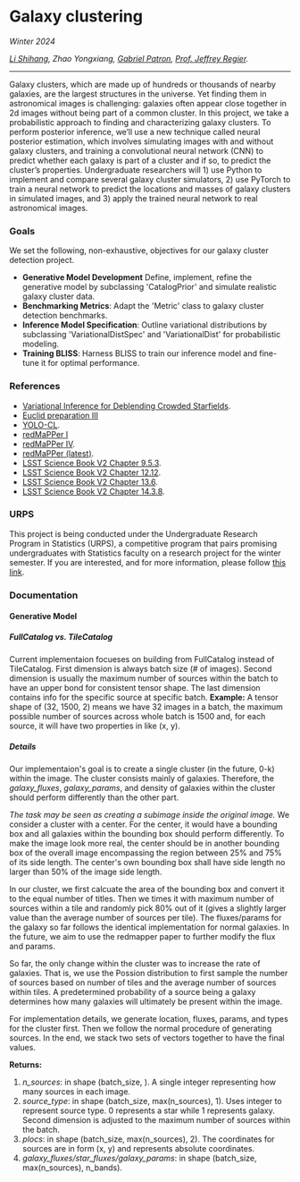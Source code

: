 # Galaxy clustering
*Winter 2024*

*[Li Shihang](https://www.linkedin.com/in/shihang-li-2b69251ba/), Zhao Yongxiang, [Gabriel Patron](https://lsa.umich.edu/stats/people/phd-students/gapatron.html), [Prof. Jeffrey Regier](https://regier.stat.lsa.umich.edu/).*

----------------------------------------------------------------------------------------------------------------------

Galaxy clusters, which are made up of hundreds or thousands of nearby galaxies, are the largest structures in the universe. Yet finding them in astronomical images is challenging: galaxies often appear close together in 2d images without being part of a common cluster. In this project, we take a probabilistic approach to finding and characterizing galaxy clusters. To perform posterior inference, we’ll use a new technique called neural posterior estimation, which involves simulating images with and without galaxy clusters, and training a convolutional neural network (CNN) to predict whether each galaxy is part of a cluster and if so, to predict the cluster’s properties. Undergraduate researchers will 1) use Python to implement and compare several galaxy cluster simulators, 2) use PyTorch to train a neural network to predict the locations and masses of galaxy clusters in simulated images, and 3) apply the trained neural network to real astronomical images.


### Goals
We set the following, non-exhaustive, objectives for our galaxy cluster detection project.
- **Generative Model Development** Define, implement, refine the generative model by subclassing 'CatalogPrior' and simulate realistic galaxy cluster data.
- **Benchmarking Metrics**: Adapt the 'Metric' class to  galaxy cluster detection benchmarks.
- **Inference Model Specification**: Outline variational distributions by subclassing 'VariationalDistSpec' and 'VariationalDist' for probabilistic modeling.
- **Training BLISS**: Harness BLISS to train our inference model and fine-tune it for optimal performance.

### References
- [Variational Inference for Deblending Crowded Starfields](https://arxiv.org/pdf/2102.02409.pdf).
- [Euclid preparation III](https://arxiv.org/pdf/1906.04707.pdf)
- [YOLO-CL](https://arxiv.org/pdf/2301.09657.pdf).
- [redMaPPer I](https://arxiv.org/abs/1303.3562)
- [redMaPPer IV](https://arxiv.org/abs/1410.1193).
- [redMaPPer (latest)](https://arxiv.org/abs/1601.00621).
- [LSST Science Book V2 Chapter 9.5.3](https://www.lsst.org/sites/default/files/docs/sciencebook/SB_9.pdf).
- [LSST Science Book V2 Chapter 12.12](https://www.lsst.org/sites/default/files/docs/sciencebook/SB_12.pdf).
- [LSST Science Book V2 Chapter 13.6](https://www.lsst.org/sites/default/files/docs/sciencebook/SB_13.pdf).
- [LSST Science Book V2 Chapter 14.3.8](https://www.lsst.org/sites/default/files/docs/sciencebook/SB_14.pdf).


### URPS
This project is being conducted under the Undergraduate Research Program in Statistics (URPS), a competitive program that pairs promising undergraduates with Statistics faculty on a research project for the winter semester. If you are interested, and for more information, please follow [this link](https://lsa.umich.edu/stats/undergraduate-students/undergraduate-research-opportunities-.html).

### Documentation

#### Generative Model

##### FullCatalog vs. TileCatalog
Current implementaion focueses on building from FullCatalog instead of TileCatalog.
First dimension is always batch size (# of images). Second dimension is usually the maximum number of sources within the batch to have an upper bond for consistent tensor shape. The last dimension contains info for the specific source at specific batch.
**Example:** A tensor shape of (32, 1500, 2) means we have 32 images in a batch, the maximum possible number of sources across whole batch is 1500 and, for each source, it will have two properties in like (x, y).


##### Details
Our implementaion's goal is to create a single cluster (in the future, 0-k) within the image. The cluster consists mainly of galaxies. Therefore, the *galaxy_fluxes*, *galaxy_params*, and density of galaxies within the cluster should perform differently than the other part.

*The task may be seen as creating a subimage inside the original image.* We consider a cluster with a center. For the center, it would have a bounding box and all galaxies within the bounding box should perform differently. To make the image look more real, the center should be in another bounding box of the overall image encompassing the region between 25% and 75% of its side length. The center's own bounding box shall have side length no larger than 50% of the image side length.

In our cluster, we first calcuate the area of the bounding box and convert it to the equal number of titles. Then we times it with maximum number of sources within a tile and randomly pick 80% out of it (gives a slightly larger value than the average number of sources per tile). The fluxes/params for the galaxy so far follows the identical implementation for normal galaxies. In the future, we aim to use the redmapper paper to further modify the flux and params.

So far, the only change within the cluster was to increase the rate of galaxies. That is, we use the Possion distribution to first sample the number of sources based on number of tiles and the average number of sources within tiles. A predetermined probability of a source being a galaxy determines how many galaxies will ultimately be present within the image.

For implementation details, we generate location, fluxes, params, and types for the cluster first. Then we follow the normal procedure of generating sources. In the end, we stack two sets of vectors together to have the final values.

**Returns:**
1. *n_sources*: in shape (batch_size, ). A single integer representing how many sources in each image.
2. *source_type*: in shape (batch_size, max(n_sources), 1). Uses integer to represent source type. 0 represents a star while 1 represents galaxy. Second dimension is adjusted to the maximum number of sources within the batch.
3. *plocs*: in shape (batch_size, max(n_sources), 2). The coordinates for sources are in form (x, y) and represents absolute coordinates.
4. *galaxy_fluxes/star_fluxes/galaxy_params*:  in shape (batch_size, max(n_sources), n_bands).
